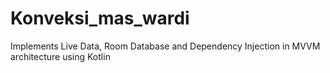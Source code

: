 # Konveksi_mas_wardi
Implements Live Data, Room Database and Dependency Injection in MVVM architecture using Kotlin 
